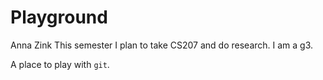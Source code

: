 # Playground
Anna Zink
This semester I plan to take CS207 and do research. 
I am a g3.

A place to play with `git`.
